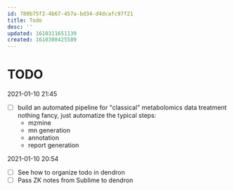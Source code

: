 ```yaml
---
id: 780b75f2-4b67-457a-bd34-d4dcafc97f21
title: Todo
desc: ''
updated: 1610311651139
created: 1610308425589
---
```


# TODO

2021-01-10 21:45

- [ ] build an automated pipeline for "classical" metabolomics data treatment
nothing fancy, just automatize the typical steps:
    - mzmine
    - mn generation
    - annotation
    - report generation

2021-01-10 20:54 
- [ ] See how to organize todo in dendron
- [ ] Pass ZK notes from Sublime to dendron
